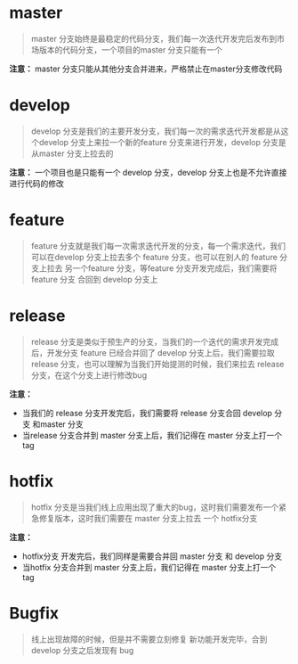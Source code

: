 # master

> master 分支始终是最稳定的代码分支，我们每一次迭代开发完后发布到市场版本的代码分支，一个项目的master 分支只能有一个

**注意：** master 分支只能从其他分支合并进来，严格禁止在master分支修改代码

# develop

> develop 分支是我们的主要开发分支，我们每一次的需求迭代开发都是从这个develop 分支上来拉一个新的feature 分支来进行开发，develop 分支是从master 分支上拉去的

**注意：** 一个项目也是只能有一个 develop 分支，develop 分支上也是不允许直接进行代码的修改

# feature

> feature 分支就是我们每一次需求迭代开发的分支，每一个需求迭代，我们可以在develop 分支上拉去多个 feature 分支，也可以在别人的 feature 分支上拉去 另一个feature 分支，等feature 分支开发完成后，我们需要将feature 分支 合回到 develop 分支上

# release

> release 分支是类似于预生产的分支，当我们的一个迭代的需求开发完成后，开发分支 feature 已经合并回了 develop 分支上后，我们需要拉取 release 分支，也可以理解为当我们开始提测的时候，我们来拉去 release 分支，在这个分支上进行修改bug

**注意：**

- 当我们的 release 分支开发完后，我们需要将 release 分支合回 develop 分支 和master 分支
- 当release 分支合并到 master 分支上后，我们记得在 master 分支上打一个 tag

# hotfix

> hotfix 分支是当我们线上应用出现了重大的bug，这时我们需要发布一个紧急修复版本，这时我们需要在 master 分支上拉去 一个 hotfix分支

**注意：**

- hotfix分支 开发完后，我们同样是需要合并回 master 分支 和 develop 分支
- 当hotfix 分支合并到 master 分支上后，我们记得在 master 分支上打一个 tag
# Bugfix 

> 线上出现故障的时候，但是并不需要立刻修复
    新功能开发完毕，合到 develop 分支之后发现有 bug




  

